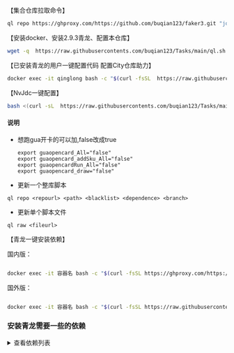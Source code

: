 

【集合仓库拉取命令】
``` bash
ql repo https://ghproxy.com/https://github.com/buqian123/faker3.git "jd_|jx_|gua_|jddj_|getJDCookie" "activity|backUp" "^jd[^_]|USER|function|utils|sendnotify|ZooFaker_Necklace.js|JDJRValidator_|sign_graphics_validate|ql"
```



【安装docker、安装2.9.3青龙、配置本仓库】

```bash
wget -q  https://raw.githubusercontents.com/buqian123/Tasks/main/ql.sh -O ql.sh && bash ql.sh
```


【已安装青龙的用户一键配置代码 配置City仓库助力】

```bash
docker exec -it qinglong bash -c "$(curl -fsSL  https://raw.githubusercontents.com/buqian123/Tasks/main/1customCDN.sh)"
```



【NvJdc一键配置】

```bash
bash <(curl -sL  https://raw.githubusercontents.com/buqian123/Tasks/main/onekey-install-nvjdc.sh)
```


#### 说明



* 想跑gua开卡的可以加,false改成true
    ```
    export guaopencard_All="false"
    export guaopencard_addSku_All="false"
    export guaopencardRun_All="false"
    export guaopencard_draw="false"
    ```


 - 更新一个整库脚本
 ```
 ql repo <repourl> <path> <blacklist> <dependence> <branch>
 ```

 - 更新单个脚本文件
 ```
 ql raw <fileurl>
 ```
【青龙一键安装依赖】

国内版：


```bash

docker exec -it 容器名 bash -c "$(curl -fsSL https://ghproxy.com/https://raw.githubusercontent.com/buqian123/Tasks/main/QLOneKeyDependency.sh | sh)"

```





国外版：

```bash

docker exec -it 容器名 bash -c "$(curl -fsSL https://raw.githubusercontents.com/buqian123/Tasks/main/QLOneKeyDependency.sh | sh)"

```

### 安装青龙需要一些的依赖
<details>
<summary>查看依赖列表</summary>


* 最新青龙支持安装依赖需要啥依赖，去依赖管理添加即可，简单方便
* 遇到Cannot find module 'xxxxxx'报错就进入青龙容器
* docker exec -it QL(自己容器名) bash
* pnpm install xxxxx(报错中引号里的复制过来)

 

 安装青龙的一些依赖，按需求安装
* docker exec -it qinglong(自己容器名) bash -c "npm install -g typescript"

* docker exec -it qinglong bash -c "npm install axios date-fns"

* docker exec -it qinglong bash -c "npm install crypto -g"

* docker exec -it qinglong bash -c "npm install png-js"

* docker exec -it qinglong bash -c "npm install -g npm"

* docker exec -it qinglong bash -c "pnpm i png-js"

* docker exec -it qinglong bash -c "pip3 install requests"

* docker exec -it qinglong bash -c "apk add --no-cache build-base g++ cairo-dev pango-dev giflib-dev && cd scripts && npm install canvas --build-from-source"

* docker exec -it qinglong bash -c "apk add python3 zlib-dev gcc jpeg-dev python3-dev musl-dev freetype-dev"

* docker exec -it qinglong bash -c "cd /ql/scripts/ && apk add --no-cache build-base g++ cairo-dev pango-dev giflib-dev && npm i && npm i -S ts-node typescript @types/node date-fns axios png-js canvas --build-from-source"

或者

* npm install -g png-js
* npm install -g date-fns
* npm install -g axios
* npm install -g crypto-js
* npm install -g ts-md5
* npm install -g tslib
* npm install -g @types/node
* npm install -g requests

</details>








